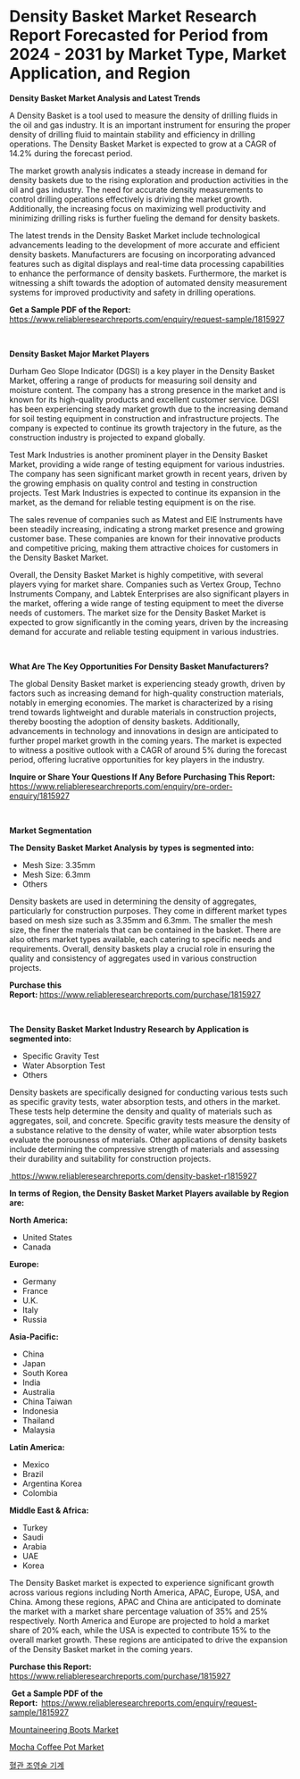 <p><h1>Density Basket Market Research Report Forecasted for Period from 2024 -  2031 by Market Type, Market Application, and Region</h1></p><p><strong>Density Basket Market Analysis and Latest Trends</strong></p>
<p><p>A Density Basket is a tool used to measure the density of drilling fluids in the oil and gas industry. It is an important instrument for ensuring the proper density of drilling fluid to maintain stability and efficiency in drilling operations. The Density Basket Market is expected to grow at a CAGR of 14.2% during the forecast period.</p><p>The market growth analysis indicates a steady increase in demand for density baskets due to the rising exploration and production activities in the oil and gas industry. The need for accurate density measurements to control drilling operations effectively is driving the market growth. Additionally, the increasing focus on maximizing well productivity and minimizing drilling risks is further fueling the demand for density baskets.</p><p>The latest trends in the Density Basket Market include technological advancements leading to the development of more accurate and efficient density baskets. Manufacturers are focusing on incorporating advanced features such as digital displays and real-time data processing capabilities to enhance the performance of density baskets. Furthermore, the market is witnessing a shift towards the adoption of automated density measurement systems for improved productivity and safety in drilling operations.</p></p>
<p><strong>Get a Sample PDF of the Report:&nbsp;</strong> <a href="https://www.reliableresearchreports.com/enquiry/request-sample/1815927">https://www.reliableresearchreports.com/enquiry/request-sample/1815927</a></p>
<p>&nbsp;</p>
<p><strong>Density Basket Major Market Players</strong></p>
<p><p>Durham Geo Slope Indicator (DGSI) is a key player in the Density Basket Market, offering a range of products for measuring soil density and moisture content. The company has a strong presence in the market and is known for its high-quality products and excellent customer service. DGSI has been experiencing steady market growth due to the increasing demand for soil testing equipment in construction and infrastructure projects. The company is expected to continue its growth trajectory in the future, as the construction industry is projected to expand globally.</p><p>Test Mark Industries is another prominent player in the Density Basket Market, providing a wide range of testing equipment for various industries. The company has seen significant market growth in recent years, driven by the growing emphasis on quality control and testing in construction projects. Test Mark Industries is expected to continue its expansion in the market, as the demand for reliable testing equipment is on the rise.</p><p>The sales revenue of companies such as Matest and EIE Instruments have been steadily increasing, indicating a strong market presence and growing customer base. These companies are known for their innovative products and competitive pricing, making them attractive choices for customers in the Density Basket Market.</p><p>Overall, the Density Basket Market is highly competitive, with several players vying for market share. Companies such as Vertex Group, Techno Instruments Company, and Labtek Enterprises are also significant players in the market, offering a wide range of testing equipment to meet the diverse needs of customers. The market size for the Density Basket Market is expected to grow significantly in the coming years, driven by the increasing demand for accurate and reliable testing equipment in various industries.</p></p>
<p>&nbsp;</p>
<p><strong>What Are The Key Opportunities For Density Basket Manufacturers?</strong></p>
<p><p>The global Density Basket market is experiencing steady growth, driven by factors such as increasing demand for high-quality construction materials, notably in emerging economies. The market is characterized by a rising trend towards lightweight and durable materials in construction projects, thereby boosting the adoption of density baskets. Additionally, advancements in technology and innovations in design are anticipated to further propel market growth in the coming years. The market is expected to witness a positive outlook with a CAGR of around 5% during the forecast period, offering lucrative opportunities for key players in the industry.</p></p>
<p><strong>Inquire or Share Your Questions If Any Before Purchasing This Report:</strong> <a href="https://www.reliableresearchreports.com/enquiry/pre-order-enquiry/1815927">https://www.reliableresearchreports.com/enquiry/pre-order-enquiry/1815927</a></p>
<p>&nbsp;</p>
<p><strong>Market Segmentation</strong></p>
<p><strong>The Density Basket Market Analysis by types is segmented into:</strong></p>
<p><ul><li>Mesh Size: 3.35mm</li><li>Mesh Size: 6.3mm</li><li>Others</li></ul></p>
<p><p>Density baskets are used in determining the density of aggregates, particularly for construction purposes. They come in different market types based on mesh size such as 3.35mm and 6.3mm. The smaller the mesh size, the finer the materials that can be contained in the basket. There are also others market types available, each catering to specific needs and requirements. Overall, density baskets play a crucial role in ensuring the quality and consistency of aggregates used in various construction projects.</p></p>
<p><strong>Purchase this Report:&nbsp;</strong><a href="https://www.reliableresearchreports.com/purchase/1815927">https://www.reliableresearchreports.com/purchase/1815927</a></p>
<p>&nbsp;</p>
<p><strong>The Density Basket Market Industry Research by Application is segmented into:</strong></p>
<p><ul><li>Specific Gravity Test</li><li>Water Absorption Test</li><li>Others</li></ul></p>
<p><p>Density baskets are specifically designed for conducting various tests such as specific gravity tests, water absorption tests, and others in the market. These tests help determine the density and quality of materials such as aggregates, soil, and concrete. Specific gravity tests measure the density of a substance relative to the density of water, while water absorption tests evaluate the porousness of materials. Other applications of density baskets include determining the compressive strength of materials and assessing their durability and suitability for construction projects.</p></p>
<p><a href="https://www.reliableresearchreports.com/density-basket-r1815927">&nbsp;https://www.reliableresearchreports.com/density-basket-r1815927</a></p>
<p><strong>In terms of Region, the Density Basket Market Players available by Region are:</strong></p>
<p>
    <p> <strong> North America: </strong>
        <ul>
            <li>United States</li>
            <li>Canada</li>
        </ul>
        </p> 
    <p> <strong> Europe: </strong>
        <ul>
            <li>Germany</li>
            <li>France</li>
            <li>U.K.</li>
            <li>Italy</li>
            <li>Russia</li>
        </ul>
        </p> 
    <p> <strong> Asia-Pacific: </strong>
        <ul>
            <li>China</li>
            <li>Japan</li>
            <li>South Korea</li>
            <li>India</li>
            <li>Australia</li>
            <li>China Taiwan</li>
            <li>Indonesia</li>
            <li>Thailand</li>
            <li>Malaysia</li>
        </ul>
        </p> 
    <p> <strong> Latin America: </strong>
        <ul>
            <li>Mexico</li>
            <li>Brazil</li>
            <li>Argentina Korea</li>
            <li>Colombia</li>
        </ul>
        </p> 
    <p> <strong> Middle East & Africa: </strong>
        <ul>
            <li>Turkey</li>
            <li>Saudi</li>
            <li>Arabia</li>
            <li>UAE</li>
            <li>Korea</li>
        </ul>
    </p>
    </p>
<p><p>The Density Basket market is expected to experience significant growth across various regions including North America, APAC, Europe, USA, and China. Among these regions, APAC and China are anticipated to dominate the market with a market share percentage valuation of 35% and 25% respectively. North America and Europe are projected to hold a market share of 20% each, while the USA is expected to contribute 15% to the overall market growth. These regions are anticipated to drive the expansion of the Density Basket market in the coming years.</p></p>
<p><strong>Purchase this Report: </strong><a href="https://www.reliableresearchreports.com/purchase/1815927">https://www.reliableresearchreports.com/purchase/1815927</a></p>
<p>&nbsp;<strong>Get a Sample PDF of the Report:&nbsp;&nbsp;</strong><a href="https://www.reliableresearchreports.com/enquiry/request-sample/1815927">https://www.reliableresearchreports.com/enquiry/request-sample/1815927</a></p>
<p><strong></strong></p>
<p><p><a href="https://www.linkedin.com/pulse/mountaineering-bootsnbspmarket-focuses-market-share-size-st1kf?trackingId=4q5zxcL9gbMm%2FlmmN0tbjg%3D%3D">Mountaineering Boots Market</a></p><p><a href="https://www.linkedin.com/pulse/mocha-coffee-pot-market-size-reveals-best-marketing-channels-ork6f?trackingId=5DZEEmhNIZhHolvlMr9pPA%3D%3D">Mocha Coffee Pot Market</a></p><p><a href="https://medium.com/@darrickdibbert2022/angiography-machine-%EC%8B%9C%EC%9E%A5-%EA%B2%BD%EC%9F%81-%EB%B6%84%EC%84%9D-%EC%8B%9C%EC%9E%A5-%EB%8F%99%ED%96%A5-%EB%B0%8F-2031%EB%85%84%EA%B9%8C%EC%A7%80%EC%9D%98-%EC%98%88%EC%B8%A1-efcae51985b2">혈관 조영술 기계</a></p></p>